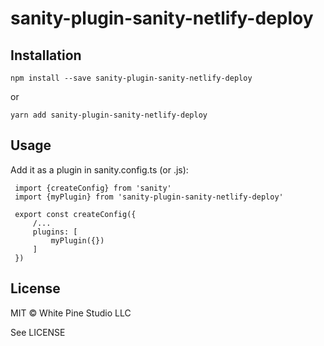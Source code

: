 # sanity-plugin-sanity-netlify-deploy

## Installation

```
npm install --save sanity-plugin-sanity-netlify-deploy
```

or

```
yarn add sanity-plugin-sanity-netlify-deploy
```

## Usage
Add it as a plugin in sanity.config.ts (or .js):

```
 import {createConfig} from 'sanity'
 import {myPlugin} from 'sanity-plugin-sanity-netlify-deploy'

 export const createConfig({
     /...
     plugins: [
         myPlugin({})
     ]
 })
```
## License

MIT © White Pine Studio LLC

See LICENSE

